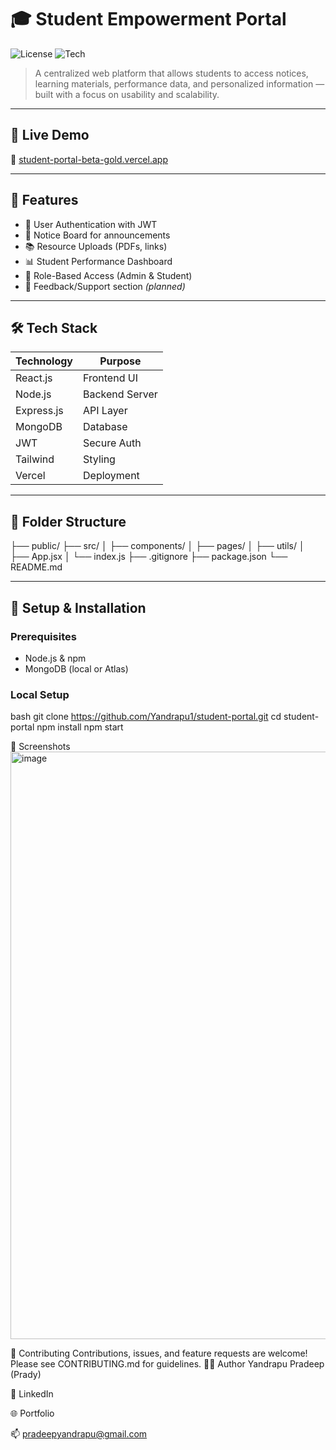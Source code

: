 # 🎓 Student Empowerment Portal

![License](https://img.shields.io/badge/license-MIT-blue.svg)
![Tech](https://img.shields.io/badge/stack-MERN-blueviolet)

> A centralized web platform that allows students to access notices, learning materials, performance data, and personalized information — built with a focus on usability and scalability.

---

## 🚀 Live Demo

🔗 [student-portal-beta-gold.vercel.app](https://student-portal-beta-gold.vercel.app)

---

## 📌 Features

- 🔐 User Authentication with JWT
- 📝 Notice Board for announcements
- 📚 Resource Uploads (PDFs, links)
- 📊 Student Performance Dashboard
- 🔎 Role-Based Access (Admin & Student)
- 💬 Feedback/Support section *(planned)*

---

## 🛠️ Tech Stack

| Technology | Purpose |
|------------|---------|
| React.js   | Frontend UI |
| Node.js    | Backend Server |
| Express.js | API Layer |
| MongoDB    | Database |
| JWT        | Secure Auth |
| Tailwind   | Styling |
| Vercel     | Deployment |

---

## 📂 Folder Structure

├── public/
├── src/
│ ├── components/
│ ├── pages/
│ ├── utils/
│ ├── App.jsx
│ └── index.js
├── .gitignore
├── package.json
└── README.md


---

## 🧪 Setup & Installation

### Prerequisites

- Node.js & npm
- MongoDB (local or Atlas)

### Local Setup

bash
git clone https://github.com/Yandrapu1/student-portal.git
cd student-portal
npm install
npm start

📸 Screenshots
<img width="940" alt="image" src="https://github.com/user-attachments/assets/3f9873de-5059-4aad-8eb8-9a56ae6f7e3b" />

🤝 Contributing
Contributions, issues, and feature requests are welcome!
Please see CONTRIBUTING.md for guidelines.
🙋‍♂️ Author
Yandrapu Pradeep (Prady)

💼 LinkedIn

🌐 Portfolio

📫 pradeepyandrapu@gmail.com


